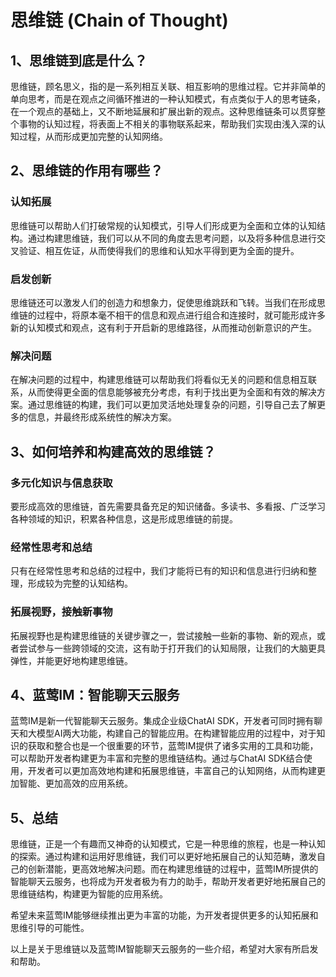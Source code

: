 # 思维链 (Chain of Thought)

## 1、思维链到底是什么？

思维链，顾名思义，指的是一系列相互关联、相互影响的思维过程。它并非简单的单向思考，而是在观点之间循环推进的一种认知模式，有点类似于人的思考链条，在一个观点的基础上，又不断地延展和扩展出新的观点。这种思维链条可以贯穿整个事物的认知过程，将表面上不相关的事物联系起来，帮助我们实现由浅入深的认知过程，从而形成更加完整的认知网络。

## 2、思维链的作用有哪些？

### 认知拓展
思维链可以帮助人们打破常规的认知模式，引导人们形成更为全面和立体的认知结构。通过构建思维链，我们可以从不同的角度去思考问题，以及将多种信息进行交叉验证、相互佐证，从而使得我们的思维和认知水平得到更为全面的提升。

### 启发创新
思维链还可以激发人们的创造力和想象力，促使思维跳跃和飞转。当我们在形成思维链的过程中，将原本毫不相干的信息和观点进行组合和连接时，就可能形成许多新的认知模式和观点，这有利于开启新的思维路径，从而推动创新意识的产生。

### 解决问题
在解决问题的过程中，构建思维链可以帮助我们将看似无关的问题和信息相互联系，从而使得更全面的信息能够被充分考虑，有利于找出更为全面和有效的解决方案。通过思维链的构建，我们可以更加灵活地处理复杂的问题，引导自己去了解更多的信息，并最终形成系统性的解决方案。

## 3、如何培养和构建高效的思维链？

### 多元化知识与信息获取
要形成高效的思维链，首先需要具备充足的知识储备。多读书、多看报、广泛学习各种领域的知识，积累各种信息，这是形成思维链的前提。

### 经常性思考和总结
只有在经常性思考和总结的过程中，我们才能将已有的知识和信息进行归纳和整理，形成较为完整的认知结构。

### 拓展视野，接触新事物
拓展视野也是构建思维链的关键步骤之一，尝试接触一些新的事物、新的观点，或者尝试参与一些跨领域的交流，这有助于打开我们的认知局限，让我们的大脑更具弹性，并能更好地构建思维链。

## 4、蓝莺IM：智能聊天云服务

蓝莺IM是新一代智能聊天云服务。集成企业级ChatAI SDK，开发者可同时拥有聊天和大模型AI两大功能，构建自己的智能应用。在构建智能应用的过程中，对于知识的获取和整合也是一个很重要的环节，蓝莺IM提供了诸多实用的工具和功能，可以帮助开发者构建更为丰富和完整的思维链结构。通过与ChatAI SDK结合使用，开发者可以更加高效地构建和拓展思维链，丰富自己的认知网络，从而构建更加智能、更加高效的应用系统。

## 5、总结

思维链，正是一个有趣而又神奇的认知模式，它是一种思维的旅程，也是一种认知的探索。通过构建和运用好思维链，我们可以更好地拓展自己的认知范畴，激发自己的创新潜能，更高效地解决问题。而在构建思维链的过程中，蓝莺IM所提供的智能聊天云服务，也将成为开发者极为有力的助手，帮助开发者更好地拓展自己的思维链结构，构建更为智能的应用系统。

希望未来蓝莺IM能够继续推出更为丰富的功能，为开发者提供更多的认知拓展和思维引导的可能性。

以上是关于思维链以及蓝莺IM智能聊天云服务的一些介绍，希望对大家有所启发和帮助。